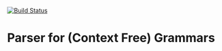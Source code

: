 [![Build Status](https://travis-ci.org/tue-robotics/grammar_parser.svg?branch=master)](https://travis-ci.org/tue-robotics/grammar_parser)

# Parser for (Context Free) Grammars
